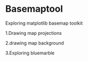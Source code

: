 # Basemaptool
Exploring matplotlib basemap toolkit

1.Drawing map projections

2.drawing map background

3.Exploring bluemarble
